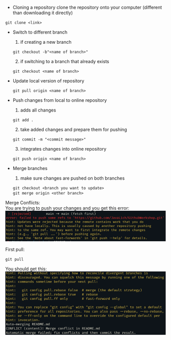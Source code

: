 - Cloning a repository clone the repository onto your computer (different than downloading it directly)
```
git clone <link>
```

- Switch to different branch
    1. if creating a new branch 
    ```
    git checkout -b"<name of branch>"
    ```
    2. if switching to a branch that already exists 
    ```
    git checkout <name of branch>
    ```

- Update local version of repository
    ```
    git pull origin <name of branch>
    ```

- Push changes from local to online repository
    1. adds all changes
    ```
    git add .                                                        
    ```
    2. take added changes and prepare them for pushing
    ```
    git commit -m "<commit message>"    
    ```
    3. integrates changes into online repository
    ```
    git push origin <name of branch>         
    ```
  
- Merge branches
    1. make sure changes are pushed on both branches
    ```
    git checkout <branch you want to update>
    git merge origin <other branch>
    ``` 
    
Merge Conflicts: \
You are trying to push your changes and you get this error: \
![Push Error](push.png)

First pull:
```
git pull
```

You should get this: \
![Merge Conflict](merge_conflict.png)
